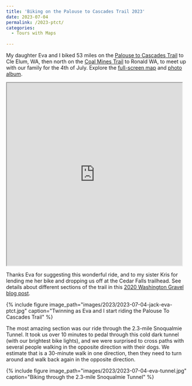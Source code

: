 ```yaml
---
title: 'Biking on the Palouse to Cascades Trail 2023'
date: 2023-07-04
permalink: /2023-ptct/
categories:
  - Tours with Maps
  
---
```

My daughter Eva and I biked 53 miles on the [Palouse to Cascades Trail](https://www.parks.wa.gov/521/Palouse-to-Cascades-Trail) to Cle Elum, WA, then north on the [Coal Mines Trail](https://www.wta.org/go-hiking/hikes/coal-mines-trail-cle-elum) to Ronald WA, to meet up with our family for the 4th of July. Explore the [full-screen map](https://jackdougherty.github.io/bikemapcode/#8/47.190/-120.940) and [photo album](https://www.flickr.com/photos/56513965@N06/albums/72177720309632615).

<iframe src="https://jackdougherty.github.io/bikemapcode/#8/47.190/-120.940" width="95%" height="500px"></iframe>

Thanks Eva for suggesting this wonderful ride, and to my sister Kris for lending me her bike and dropping us off at the Cedar Falls trailhead. See details about different sections of the trail in this [2020 Washington Gravel blog post](https://washingtongravelriding.home.blog/2020/08/15/the-palouse-to-cascades-trail/).

{% include figure image_path="images/2023/2023-07-04-jack-eva-ptct.jpg" caption="Twinning as Eva and I start riding the Palouse To Cascades Trail" %}

The most amazing section was our ride through the 2.3-mile Snoqualmie Tunnel. It took us over 10 minutes to pedal through this cold dark tunnel (with our brightest bike lights), and we were surprised to cross paths with several people walking in the opposite direction with their dogs. We estimate that is a 30-minute walk in one direction, then they need to turn around and walk back again in the opposite direction.

{% include figure image_path="images/2023/2023-07-04-eva-tunnel.jpg" caption="Biking through the 2.3-mile Snoqualmie Tunnel" %}
